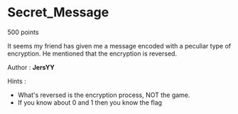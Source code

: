 # Secret_Message
500 points

It seems my friend has given me a message encoded with a peculiar type of encryption. He mentioned that the encryption is reversed.

Author : **JersYY**

Hints :
- What's reversed is the encryption process, NOT the game.
- If you know about 0 and 1 then you know the flag